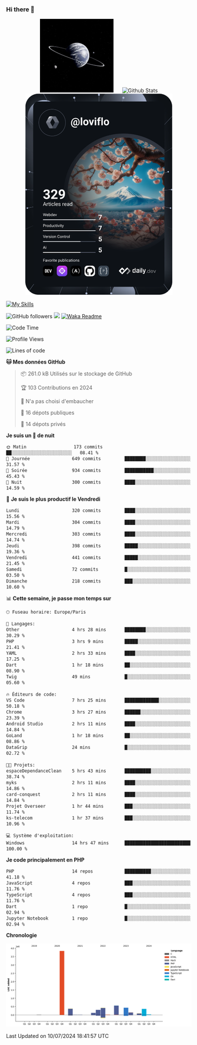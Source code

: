 ### Hi there 👋

<p align="center">
  <img src="https://github.com/Loviflo/Loviflo/blob/main/img/portrait.jpg" alt="Loviflo" height="200" style="margin-right: 20px"/>
  <img src="https://github-readme-stats.vercel.app/api?username=Loviflo&show_icons=true&theme=graywhite" alt="Github Stats" />
  <a href="https://app.daily.dev/loviflo"><img src="https://github.com/loviflo/loviflo/blob/main/devcard.svg" width="400" alt="Loviflo's Dev Card"/></a>
</p>

[![My Skills](https://skillicons.dev/icons?i=php,laravel,symfony,dotnet,cs,nodejs,mysql,postgres,js,ts,html,css,sass,angular,react,electron,docker,webpack,vscode,figma,git,github,gitlab,nginx,postman&perline=5)](https://skillicons.dev)

![GitHub followers](https://img.shields.io/github/followers/Loviflo?label=Follow&style=social)
![](https://visitor-badge.glitch.me/badge?page_id=Loviflo.Loviflo)
[![Waka Readme](https://github.com/Loviflo/Loviflo/actions/workflows/update-stats.yml/badge.svg)](https://github.com/Loviflo/Loviflo/actions/workflows/update-stats.yml)

<!--START_SECTION:waka-->
![Code Time](http://img.shields.io/badge/Code%20Time-2%2C248%20hrs%2043%20mins-blue)

![Profile Views](http://img.shields.io/badge/Vues%20du%20profil-2-blue)

![Lines of code](https://img.shields.io/badge/Depuis%20Hello%20World%2C%20j%27ai%20%C3%A9crit-6.7%20million%20Lignes%20de%20code-blue)

**🐱 Mes données GitHub** 

> 📦 261.0 kB Utilisés sur le stockage de GitHub 
 > 
> 🏆 103 Contributions en 2024
 > 
> 🚫 N'a pas choisi d'embaucher
 > 
> 📜 16 dépots publiques 
 > 
> 🔑 14 dépots privés 
 > 
**Je suis un 🦉 de nuit** 

```text
🌞 Matin                  173 commits         ██░░░░░░░░░░░░░░░░░░░░░░░   08.41 % 
🌆 Journée                649 commits         ████████░░░░░░░░░░░░░░░░░   31.57 % 
🌃 Soirée                 934 commits         ███████████░░░░░░░░░░░░░░   45.43 % 
🌙 Nuit                   300 commits         ████░░░░░░░░░░░░░░░░░░░░░   14.59 % 
```
📅 **Je suis le plus productif le Vendredi** 

```text
Lundi                    320 commits         ████░░░░░░░░░░░░░░░░░░░░░   15.56 % 
Mardi                    304 commits         ████░░░░░░░░░░░░░░░░░░░░░   14.79 % 
Mercredi                 303 commits         ████░░░░░░░░░░░░░░░░░░░░░   14.74 % 
Jeudi                    398 commits         █████░░░░░░░░░░░░░░░░░░░░   19.36 % 
Vendredi                 441 commits         █████░░░░░░░░░░░░░░░░░░░░   21.45 % 
Samedi                   72 commits          █░░░░░░░░░░░░░░░░░░░░░░░░   03.50 % 
Dimanche                 218 commits         ███░░░░░░░░░░░░░░░░░░░░░░   10.60 % 
```


📊 **Cette semaine, je passe mon temps sur** 

```text
🕑︎ Fuseau horaire: Europe/Paris

💬 Langages: 
Other                    4 hrs 28 mins       ████████░░░░░░░░░░░░░░░░░   30.29 % 
PHP                      3 hrs 9 mins        █████░░░░░░░░░░░░░░░░░░░░   21.41 % 
YAML                     2 hrs 33 mins       ████░░░░░░░░░░░░░░░░░░░░░   17.25 % 
Dart                     1 hr 18 mins        ██░░░░░░░░░░░░░░░░░░░░░░░   08.90 % 
Twig                     49 mins             █░░░░░░░░░░░░░░░░░░░░░░░░   05.60 % 

🔥 Éditeurs de code: 
VS Code                  7 hrs 25 mins       █████████████░░░░░░░░░░░░   50.18 % 
Chrome                   3 hrs 27 mins       ██████░░░░░░░░░░░░░░░░░░░   23.39 % 
Android Studio           2 hrs 11 mins       ████░░░░░░░░░░░░░░░░░░░░░   14.84 % 
GoLand                   1 hr 18 mins        ██░░░░░░░░░░░░░░░░░░░░░░░   08.86 % 
DataGrip                 24 mins             █░░░░░░░░░░░░░░░░░░░░░░░░   02.72 % 

🐱‍💻 Projets: 
espaceDependanceClean    5 hrs 43 mins       ██████████░░░░░░░░░░░░░░░   38.74 % 
myks                     2 hrs 11 mins       ████░░░░░░░░░░░░░░░░░░░░░   14.86 % 
card-conquest            2 hrs 11 mins       ████░░░░░░░░░░░░░░░░░░░░░   14.84 % 
Projet Overseer          1 hr 44 mins        ███░░░░░░░░░░░░░░░░░░░░░░   11.74 % 
ks-telecom               1 hr 37 mins        ███░░░░░░░░░░░░░░░░░░░░░░   10.96 % 

💻 Système d'exploitation: 
Windows                  14 hrs 47 mins      █████████████████████████   100.00 % 
```

**Je code principalement en PHP** 

```text
PHP                      14 repos            ██████████░░░░░░░░░░░░░░░   41.18 % 
JavaScript               4 repos             ███░░░░░░░░░░░░░░░░░░░░░░   11.76 % 
TypeScript               4 repos             ███░░░░░░░░░░░░░░░░░░░░░░   11.76 % 
Dart                     1 repo              █░░░░░░░░░░░░░░░░░░░░░░░░   02.94 % 
Jupyter Notebook         1 repo              █░░░░░░░░░░░░░░░░░░░░░░░░   02.94 % 
```



**Chronologie**

![Lines of Code chart](https://raw.githubusercontent.com/Loviflo/Loviflo/main/assets/bar_graph.png)


 Last Updated on 10/07/2024 18:41:57 UTC
<!--END_SECTION:waka-->
